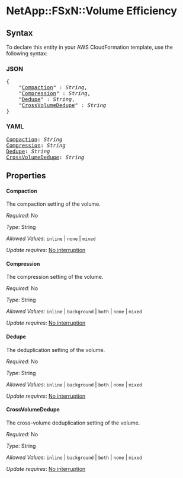 # NetApp::FSxN::Volume Efficiency

## Syntax

To declare this entity in your AWS CloudFormation template, use the following syntax:

### JSON

<pre>
{
    "<a href="#compaction" title="Compaction">Compaction</a>" : <i>String</i>,
    "<a href="#compression" title="Compression">Compression</a>" : <i>String</i>,
    "<a href="#dedupe" title="Dedupe">Dedupe</a>" : <i>String</i>,
    "<a href="#crossvolumededupe" title="CrossVolumeDedupe">CrossVolumeDedupe</a>" : <i>String</i>
}
</pre>

### YAML

<pre>
<a href="#compaction" title="Compaction">Compaction</a>: <i>String</i>
<a href="#compression" title="Compression">Compression</a>: <i>String</i>
<a href="#dedupe" title="Dedupe">Dedupe</a>: <i>String</i>
<a href="#crossvolumededupe" title="CrossVolumeDedupe">CrossVolumeDedupe</a>: <i>String</i>
</pre>

## Properties

#### Compaction

The compaction setting of the volume.

_Required_: No

_Type_: String

_Allowed Values_: <code>inline</code> | <code>none</code> | <code>mixed</code>

_Update requires_: [No interruption](https://docs.aws.amazon.com/AWSCloudFormation/latest/UserGuide/using-cfn-updating-stacks-update-behaviors.html#update-no-interrupt)

#### Compression

The compression setting of the volume.

_Required_: No

_Type_: String

_Allowed Values_: <code>inline</code> | <code>background</code> | <code>both</code> | <code>none</code> | <code>mixed</code>

_Update requires_: [No interruption](https://docs.aws.amazon.com/AWSCloudFormation/latest/UserGuide/using-cfn-updating-stacks-update-behaviors.html#update-no-interrupt)

#### Dedupe

The deduplication setting of the volume.

_Required_: No

_Type_: String

_Allowed Values_: <code>inline</code> | <code>background</code> | <code>both</code> | <code>none</code> | <code>mixed</code>

_Update requires_: [No interruption](https://docs.aws.amazon.com/AWSCloudFormation/latest/UserGuide/using-cfn-updating-stacks-update-behaviors.html#update-no-interrupt)

#### CrossVolumeDedupe

The cross-volume deduplication setting of the volume.

_Required_: No

_Type_: String

_Allowed Values_: <code>inline</code> | <code>background</code> | <code>both</code> | <code>none</code> | <code>mixed</code>

_Update requires_: [No interruption](https://docs.aws.amazon.com/AWSCloudFormation/latest/UserGuide/using-cfn-updating-stacks-update-behaviors.html#update-no-interrupt)

